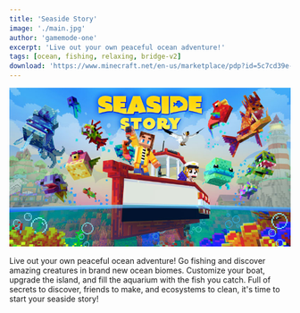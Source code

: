 ```yaml
---
title: 'Seaside Story'
image: './main.jpg'
author: 'gamemode-one'
excerpt: 'Live out your own peaceful ocean adventure!'
tags: [ocean, fishing, relaxing, bridge-v2]
download: 'https://www.minecraft.net/en-us/marketplace/pdp?id=5c7cd39e-9903-477b-b013-1b6b6d2bd9ab'
---
```


![Thumbnail](/creations/seaside-story/main.jpg)

Live out your own peaceful ocean adventure! Go fishing and discover amazing creatures in brand new ocean biomes. Customize your boat, upgrade the island, and fill the aquarium with the fish you catch. Full of secrets to discover, friends to make, and ecosystems to clean, it's time to start your seaside story!
